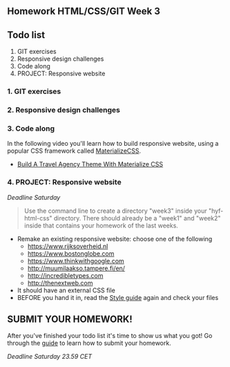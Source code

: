## Homework HTML/CSS/GIT Week 3

## Todo list

1. GIT exercises
2. Responsive design challenges
3. Code along
4. PROJECT: Responsive website

### 1. GIT exercises

### 2. Responsive design challenges

### 3. Code along

In the following video you'll learn how to build responsive website, using a popular CSS framework called [MaterializeCSS](https://materializecss.com/).

- [Build A Travel Agency Theme With Materialize CSS](https://www.youtube.com/watch?v=MaP3vO-vEsg)

### 4. PROJECT: Responsive website

_Deadline Saturday_

> Use the command line to create a directory "week3" inside your "hyf-html-css" directory. There should already be a "week1" and "week2" inside that contains your homework of the last weeks.

- Remake an existing responsive website: choose one of the following
  - https://www.rijksoverheid.nl
  - https://www.bostonglobe.com
  - https://www.thinkwithgoogle.com
  - http://muumilaakso.tampere.fi/en/
  - http://incredibletypes.com
  - http://thenextweb.com
- It should have an external CSS file
- BEFORE you hand it in, read the [Style guide](http://www.w3schools.com/html/html5_syntax.asp) again and check your files

## SUBMIT YOUR HOMEWORK!

After you've finished your todo list it's time to show us what you got! Go through the [guide](../hand-in-homework.md) to learn how to submit your homework.

_Deadline Saturday 23.59 CET_
